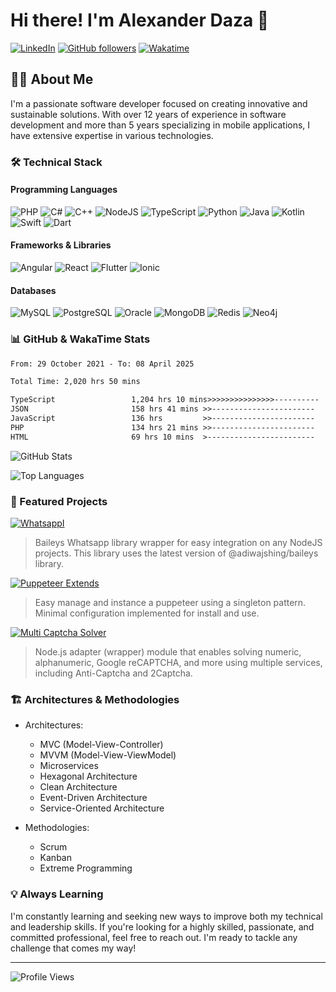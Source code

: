 # Hi there! I'm Alexander Daza 👋

[![LinkedIn](https://img.shields.io/badge/LinkedIn-devalexanderdaza-blue?style=flat-square&logo=linkedin)](https://www.linkedin.com/in/devalexanderdaza/)
[![GitHub followers](https://img.shields.io/github/followers/devalexanderdaza?label=Follow&style=social)](https://github.com/devalexanderdaza)
[![Wakatime](https://wakatime.com/badge/user/8ee16a29-0c86-409c-94bf-f86e435e8894.svg)](https://wakatime.com/@devalexanderdaza)

## 👨‍💻 About Me

I'm a passionate software developer focused on creating innovative and sustainable solutions. With over 12 years of experience in software development and more than 5 years specializing in mobile applications, I have extensive expertise in various technologies.

### 🛠️ Technical Stack

#### Programming Languages
![PHP](https://img.shields.io/badge/PHP-777BB4?style=flat-square&logo=php&logoColor=white)
![C#](https://img.shields.io/badge/C%23-239120?style=flat-square&logo=c-sharp&logoColor=white)
![C++](https://img.shields.io/badge/C++-00599C?style=flat-square&logo=c%2B%2B&logoColor=white)
![NodeJS](https://img.shields.io/badge/Node.js-339933?style=flat-square&logo=node.js&logoColor=white)
![TypeScript](https://img.shields.io/badge/TypeScript-3178C6?style=flat-square&logo=typescript&logoColor=white)
![Python](https://img.shields.io/badge/Python-3776AB?style=flat-square&logo=python&logoColor=white)
![Java](https://img.shields.io/badge/Java-007396?style=flat-square&logo=java&logoColor=white)
![Kotlin](https://img.shields.io/badge/Kotlin-0095D5?style=flat-square&logo=kotlin&logoColor=white)
![Swift](https://img.shields.io/badge/Swift-FA7343?style=flat-square&logo=swift&logoColor=white)
![Dart](https://img.shields.io/badge/Dart-0175C2?style=flat-square&logo=dart&logoColor=white)

#### Frameworks & Libraries
![Angular](https://img.shields.io/badge/Angular-DD0031?style=flat-square&logo=angular&logoColor=white)
![React](https://img.shields.io/badge/React-61DAFB?style=flat-square&logo=react&logoColor=black)
![Flutter](https://img.shields.io/badge/Flutter-02569B?style=flat-square&logo=flutter&logoColor=white)
![Ionic](https://img.shields.io/badge/Ionic-3880FF?style=flat-square&logo=ionic&logoColor=white)

#### Databases
![MySQL](https://img.shields.io/badge/MySQL-4479A1?style=flat-square&logo=mysql&logoColor=white)
![PostgreSQL](https://img.shields.io/badge/PostgreSQL-336791?style=flat-square&logo=postgresql&logoColor=white)
![Oracle](https://img.shields.io/badge/Oracle-F80000?style=flat-square&logo=oracle&logoColor=white)
![MongoDB](https://img.shields.io/badge/MongoDB-47A248?style=flat-square&logo=mongodb&logoColor=white)
![Redis](https://img.shields.io/badge/Redis-DC382D?style=flat-square&logo=redis&logoColor=white)
![Neo4j](https://img.shields.io/badge/Neo4j-008CC1?style=flat-square&logo=neo4j&logoColor=white)

### 📊 GitHub & WakaTime Stats

<!--START_SECTION:waka-->

```txt
From: 29 October 2021 - To: 08 April 2025

Total Time: 2,020 hrs 50 mins

TypeScript                 1,204 hrs 10 mins>>>>>>>>>>>>>>>----------   59.59 %
JSON                       158 hrs 41 mins >>-----------------------   07.85 %
JavaScript                 136 hrs         >>-----------------------   06.73 %
PHP                        134 hrs 21 mins >>-----------------------   06.65 %
HTML                       69 hrs 10 mins  >------------------------   03.42 %
```

<!--END_SECTION:waka-->

![GitHub Stats](https://github-readme-stats.vercel.app/api?username=devalexanderdaza&show_icons=true&theme=dark)

![Top Languages](https://github-readme-stats.vercel.app/api/top-langs/?username=devalexanderdaza&layout=compact&theme=dark)

### 🚀 Featured Projects

[![WhatsappI](https://github-readme-stats.vercel.app/api/pin/?username=devalexanderdaza&repo=whatsappi&theme=dark)](https://github.com/devalexanderdaza/whatsappi)
> Baileys Whatsapp library wrapper for easy integration on any NodeJS projects. This library uses the latest version of @adiwajshing/baileys library.

[![Puppeteer Extends](https://github-readme-stats.vercel.app/api/pin/?username=devalexanderdaza&repo=puppeteer-extends&theme=dark)](https://github.com/devalexanderdaza/puppeteer-extends)
> Easy manage and instance a puppeteer using a singleton pattern. Minimal configuration implemented for install and use.

[![Multi Captcha Solver](https://github-readme-stats.vercel.app/api/pin/?username=devalexanderdaza&repo=multi-captcha-solver&theme=dark)](https://github.com/devalexanderdaza/multi-captcha-solver)
> Node.js adapter (wrapper) module that enables solving numeric, alphanumeric, Google reCAPTCHA, and more using multiple services, including Anti-Captcha and 2Captcha.

### 🏗️ Architectures & Methodologies

- Architectures:
  - MVC (Model-View-Controller)
  - MVVM (Model-View-ViewModel)
  - Microservices
  - Hexagonal Architecture
  - Clean Architecture
  - Event-Driven Architecture
  - Service-Oriented Architecture

- Methodologies:
  - Scrum
  - Kanban
  - Extreme Programming

### 💡 Always Learning

I'm constantly learning and seeking new ways to improve both my technical and leadership skills. If you're looking for a highly skilled, passionate, and committed professional, feel free to reach out. I'm ready to tackle any challenge that comes my way!

---

![Profile Views](https://komarev.com/ghpvc/?username=devalexanderdaza&color=green)